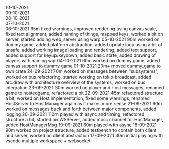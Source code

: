 10-10-2021  
09-10-2021  
08-10-2021  
07-10-2021  
06-10-2021  65m fixed warnings, improved rendering using canvas scale, fixed text alignment, added naming of things, mapped keys, worked a bit on server, started adding web_server using warp
05-10-2021  90m worked on dummy game, added platform abstraction, added update loop using a  bit of unsafe, added working image loading and rendering, added text support, added support for keyup/keydown, added basic state, added drawing of players with naming wip
04-10-2021  60m worked on dummy game, added canvas support to dummy game
01-10-2021  20m+ moved dummy_game to own crate
24-09-2021  70m worked on messages between "subsystems", worked on bus refactoring, started working on tokio broadcast, added arc.draw with architecture overview of the systems, worked on bus integration
23-09-2021  30m worked on player and host messages, renamed game to hostedgame, refactored a bit
22-09-2021  45m refactored structure a bit, worked on Host implementation, fixed some warnings, renamed HostServer to HostManager again as it makes more sense
21-09-2021  60m worked on messages back and forth between major components, added logging
20-09-2021  110m played with async and timing, refactored structure a bit, started on WSServer, added mpsc channel for HostManager, added HostManagerMsg
19-09-2021  60m played with async
18-09-2021  90m worked on project structure, added testbench to contain both client and server, worked on client abstraction
17-09-2021  30m initial playing with vscode multiple workspace + websocket